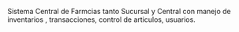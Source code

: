 Sistema Central de Farmcias tanto Sucursal y Central con manejo de inventarios , transacciones, control de articulos, usuarios.
